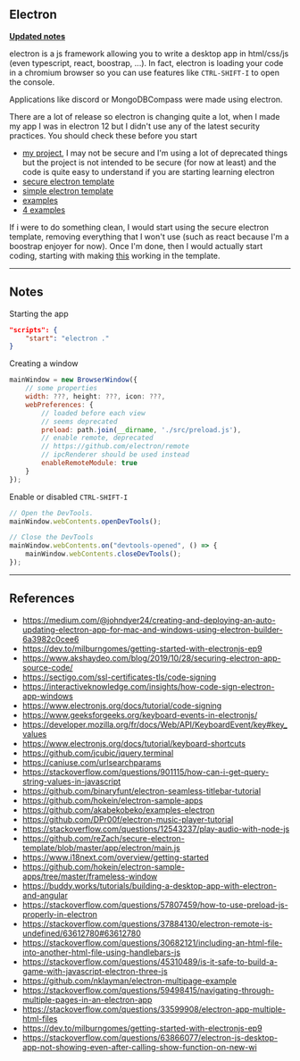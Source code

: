 ## Electron

**[Updated notes](index.md)**

electron is a js framework allowing you to write a desktop
app in html/css/js (even typescript, react, boostrap, ...).
In fact, electron is loading your code in a
chromium browser so you can use features like
``CTRL-SHIFT-I`` to open the console.

Applications like discord or MongoDBCompass were
made using electron.

There are a lot of release so electron is changing
quite a lot, when I made my app I was in electron
12 but I didn't use any of the latest security practices.
You should check these before you start

* [my project](https://github.com/lgs-games/prim/tree/master/version_js), I may not
  be secure and I'm using a lot of deprecated things but the project is not intended
  to be secure (for now at least) and the code is quite easy to understand
  if you are starting learning electron
* [secure electron template](https://github.com/reZach/secure-electron-template)
* [simple electron template](https://github.com/electron/electron-quick-start)
* [examples](https://github.com/hokein/electron-sample-apps)
* [4 examples](https://github.com/akabekobeko/examples-electron)

If i were to do something clean, I would start using
the secure electron template, removing everything
that I won't use (such as react because I'm a boostrap
enjoyer for now). Once I'm done, then I would actually
start coding, starting with making
[this](https://github.com/binaryfunt/electron-seamless-titlebar-tutorial)
working in the template.

<hr class="sep-both">

## Notes

Starting the app

```json
"scripts": {
    "start": "electron ."
}
```

Creating a window

```js
mainWindow = new BrowserWindow({
    // some properties
    width: ???, height: ???, icon: ???,
    webPreferences: {
        // loaded before each view
        // seems deprecated
        preload: path.join(__dirname, './src/preload.js'),
        // enable remote, deprecated
        // https://github.com/electron/remote
        // ipcRenderer should be used instead
        enableRemoteModule: true
    }
});
```

Enable or disabled ``CTRL-SHIFT-I``

```js
// Open the DevTools.
mainWindow.webContents.openDevTools();

// Close the DevTools
mainWindow.webContents.on("devtools-opened", () => {
    mainWindow.webContents.closeDevTools();
});
```

<hr class="sep-both">

## References

* <https://medium.com/@johndyer24/creating-and-deploying-an-auto-updating-electron-app-for-mac-and-windows-using-electron-builder-6a3982c0cee6>
* <https://dev.to/milburngomes/getting-started-with-electronjs-ep9>
* <https://www.akshaydeo.com/blog/2019/10/28/securing-electron-app-source-code/>
* <https://sectigo.com/ssl-certificates-tls/code-signing>
* <https://interactiveknowledge.com/insights/how-code-sign-electron-app-windows>
* <https://www.electronjs.org/docs/tutorial/code-signing>
* <https://www.geeksforgeeks.org/keyboard-events-in-electronjs/>
* <https://developer.mozilla.org/fr/docs/Web/API/KeyboardEvent/key#key_values>
* <https://www.electronjs.org/docs/tutorial/keyboard-shortcuts>
* <https://github.com/jcubic/jquery.terminal>
* <https://caniuse.com/urlsearchparams>
* <https://stackoverflow.com/questions/901115/how-can-i-get-query-string-values-in-javascript>
* <https://github.com/binaryfunt/electron-seamless-titlebar-tutorial>
* <https://github.com/hokein/electron-sample-apps>
* <https://github.com/akabekobeko/examples-electron>
* <https://github.com/DPr00f/electron-music-player-tutorial>
* <https://stackoverflow.com/questions/12543237/play-audio-with-node-js>
* <https://github.com/reZach/secure-electron-template/blob/master/app/electron/main.js>
* <https://www.i18next.com/overview/getting-started>
* <https://github.com/hokein/electron-sample-apps/tree/master/frameless-window>
* <https://buddy.works/tutorials/building-a-desktop-app-with-electron-and-angular>
* <https://stackoverflow.com/questions/57807459/how-to-use-preload-js-properly-in-electron>
* <https://stackoverflow.com/questions/37884130/electron-remote-is-undefined/63612780#63612780>
* <https://stackoverflow.com/questions/30682121/including-an-html-file-into-another-html-file-using-handlebars-js>
* <https://stackoverflow.com/questions/45310489/is-it-safe-to-build-a-game-with-javascript-electron-three-js>
* <https://github.com/nklayman/electron-multipage-example>
* <https://stackoverflow.com/questions/59498415/navigating-through-multiple-pages-in-an-electron-app>
* <https://stackoverflow.com/questions/33599908/electron-app-multiple-html-files>
* <https://dev.to/milburngomes/getting-started-with-electronjs-ep9>
* <https://stackoverflow.com/questions/63866077/electron-js-desktop-app-not-showing-even-after-calling-show-function-on-new-wi>